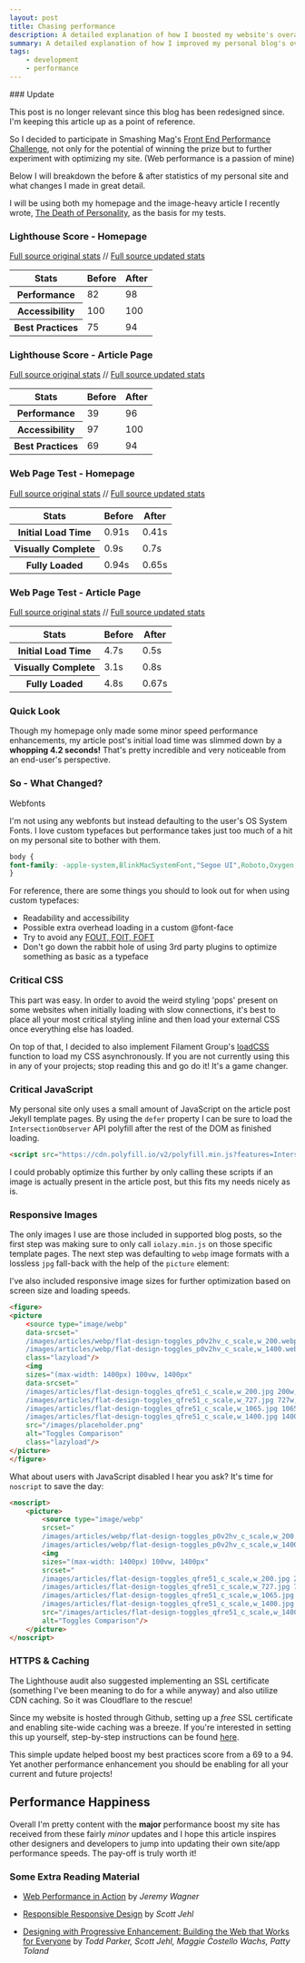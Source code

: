 ```yaml
---
layout: post
title: Chasing performance
description: A detailed explanation of how I boosted my website's overall performance
summary: A detailed explanation of how I improved my personal blog's overall performance, while also increasing the average time to paint.
tags:
    - development
    - performance
---
```


<div class="message">
### Update

This post is no longer relevant since this blog has been redesigned since. I'm keeping this article up as a point of reference.
</div>

So I decided to participate in Smashing Mag's <a href="https://www.smashingmagazine.com/2017/10/front-end-performance-challenge/">Front End Performance Challenge</a>, not only for the potential of winning the prize but to further experiment with optimizing my site. (Web performance is a passion of mine)

Below I will breakdown the before &amp; after statistics of my personal site and what changes I made in great detail.

I will be using both my homepage and the image-heavy article I recently wrote, <a href="{{ site.baseurl }}/the-death-of-personality/">The Death of Personality</a>, as the basis for my tests.

### Lighthouse Score - Homepage

<a href="https://bradleytaunt.com/images/articles/lighthouse-homepage-original.png">Full source original stats</a> // <a href="https://bradleytaunt.com/images/articles/lighthouse-homepage-updated.png">Full source updated stats</a>

<table>
    <thead>
        <tr>
            <th>Stats</th>
            <th>Before</th>
            <th>After</th>
        </tr>
    </thead>
    <tbody>
        <tr>
            <th>Performance</th>
            <td>82</td>
            <td>98</td>
        </tr>
        <tr>
            <th>Accessibility</th>
            <td>100</td>
            <td>100</td>
        </tr>
        <tr>
            <th>Best Practices</th>
            <td>75</td>
            <td>94</td>
        </tr>
    </tbody>
</table>

### Lighthouse Score - Article Page

<a href="https://bradleytaunt.com/images/articles/lighthouse-article-original.png">Full source original stats</a> // <a href="https://bradleytaunt.com/images/articles/lighthouse-article-updated.png">Full source updated stats</a>

<table>
    <thead>
        <tr>
            <th>Stats</th>
            <th>Before</th>
            <th>After</th>
        </tr>
    </thead>
    <tbody>
        <tr>
            <th>Performance</th>
            <td>39</td>
            <td>96</td>
        </tr>
        <tr>
            <th>Accessibility</th>
            <td>97</td>
            <td>100</td>
        </tr>
        <tr>
            <th>Best Practices</th>
            <td>69</td>
            <td>94</td>
        </tr>
    </tbody>
</table>

### Web Page Test - Homepage

<a href="https://bradleytaunt.com/images/articles/webpagetest-homepage-original.png">Full source original stats</a> // <a href="https://bradleytaunt.com/images/articles/webpagetest-homepage-updated.png">Full source updated stats</a>

<table>
    <thead>
        <tr>
            <th>Stats</th>
            <th>Before</th>
            <th>After</th>
        </tr>
    </thead>
    <tbody>
        <tr>
            <th>Initial Load Time</th>
            <td>0.91s</td>
            <td class="after bar">0.41s</td>
        </tr>
        <tr>
            <th>Visually Complete</th>
            <td>0.9s</td>
            <td>0.7s</td>
        </tr>
        <tr>
            <th>Fully Loaded</th>
            <td>0.94s</td>
            <td>0.65s</td>
        </tr>
    </tbody>
</table>

### Web Page Test - Article Page

<a href="https://bradleytaunt.com/images/articles/webpagetest-article-original.png">Full source original stats</a> // <a href="https://bradleytaunt.com/images/articles/webpagetest-article-updated.png">Full source updated stats</a>

<table>
    <thead>
        <tr>
            <th>Stats</th>
            <th>Before</th>
            <th>After</th>
        </tr>
    </thead>
    <tbody>
        <tr>
            <th>Initial Load Time</th>
            <td>4.7s</td>
            <td>0.5s</td>
        </tr>
        <tr>
            <th>Visually Complete</th>
            <td>3.1s</td>
            <td>0.8s</td>
        </tr>
        <tr>
            <th>Fully Loaded</th>
            <td>4.8s</td>
            <td>0.67s</td>
        </tr>
    </tbody>
</table>

### Quick Look
Though my homepage only made some minor speed performance enhancements, my article post's initial load time was slimmed down by a **whopping 4.2 seconds!** That's pretty incredible and very noticeable from an end-user's perspective.

### So - What Changed?

Webfonts

I'm not using any webfonts but instead defaulting to the user's OS System Fonts. I love custom typefaces but performance takes just too much of a hit on my personal site to bother with them.

```css
body {
font-family: -apple-system,BlinkMacSystemFont,"Segoe UI",Roboto,Oxygen,Ubuntu,Cantarell,"Open Sans","Helvetica Neue",sans-serif,"Sans Serif",Icons;
}
```

For reference, there are some things you should to look out for when using custom typefaces:

- Readability and accessibility
- Possible extra overhead loading in a custom @font-face
- Try to avoid any <a href="https://css-tricks.com/fout-foit-foft/">FOUT, FOIT, FOFT</a>
- Don't go down the rabbit hole of using 3rd party plugins to optimize something as basic as a typeface

### Critical CSS

This part was easy. In order to avoid the weird styling 'pops' present on some websites when initially loading with slow connections, it's best to place all your most critical styling inline and then load your external CSS once everything else has loaded.

On top of that, I decided to also implement Filament Group's <a href="https://github.com/filamentgroup/loadCSS">loadCSS</a> function to load my CSS asynchronously. If you are not currently using this in any of your projects; stop reading this and go do it! It's a game changer.

### Critical JavaScript

My personal site only uses a small amount of JavaScript on the article post Jekyll template pages. By using the <code>defer</code> property I can be sure to load the <code>IntersectionObserver</code> API polyfill after the rest of the DOM as finished loading.

```html
<script src="https://cdn.polyfill.io/v2/polyfill.min.js?features=IntersectionObserver" defer>
```

I could probably optimize this further by only calling these scripts if an image is actually present in the article post, but this fits my needs nicely as is.

### Responsive Images

The only images I use are those included in supported blog posts, so the first step was making sure to only call <code>iolazy.min.js</code> on those specific template pages. The next step was defaulting to <code>webp</code> image formats with a lossless <code>jpg</code> fall-back with the help of the <code>picture</code> element:

<span class="sidenote">I've also included responsive image sizes for further optimization based on screen size and loading speeds.</span>

```html
<figure>
<picture
    <source type="image/webp"
    data-srcset="
    /images/articles/webp/flat-design-toggles_p0v2hv_c_scale,w_200.webp 200w,
    /images/articles/webp/flat-design-toggles_p0v2hv_c_scale,w_1400.webp 1400w"
    class="lazyload"/>
    <img
    sizes="(max-width: 1400px) 100vw, 1400px"
    data-srcset="
    /images/articles/flat-design-toggles_qfre51_c_scale,w_200.jpg 200w,
    /images/articles/flat-design-toggles_qfre51_c_scale,w_727.jpg 727w,
    /images/articles/flat-design-toggles_qfre51_c_scale,w_1065.jpg 1065w,
    /images/articles/flat-design-toggles_qfre51_c_scale,w_1400.jpg 1400w"
    src="/images/placeholder.png"
    alt="Toggles Comparison"
    class="lazyload"/>
</picture>
</figure>
```

What about users with JavaScript disabled I hear you ask? It's time for <code>noscript</code> to save the day:

```html
<noscript>
    <picture>
        <source type="image/webp"
        srcset="
        /images/articles/webp/flat-design-toggles_p0v2hv_c_scale,w_200.webp 200w,
        /images/articles/webp/flat-design-toggles_p0v2hv_c_scale,w_1400.webp 1400w">
        <img
        sizes="(max-width: 1400px) 100vw, 1400px"
        srcset="
        /images/articles/flat-design-toggles_qfre51_c_scale,w_200.jpg 200w,
        /images/articles/flat-design-toggles_qfre51_c_scale,w_727.jpg 727w,
        /images/articles/flat-design-toggles_qfre51_c_scale,w_1065.jpg 1065w,
        /images/articles/flat-design-toggles_qfre51_c_scale,w_1400.jpg 1400w"
        src="/images/articles/flat-design-toggles_qfre51_c_scale,w_1400.jpg"
        alt="Toggles Comparison"/>
    </picture>
</noscript>
```

### HTTPS &amp; Caching

The Lighthouse audit also suggested implementing an SSL certificate (something I've been meaning to do for a while anyway) and also utilize CDN caching. So it was Cloudflare to the rescue!

Since my website is hosted through Github, setting up a *free* SSL certificate and enabling site-wide caching was a breeze. If you're interested in setting this up yourself, step-by-step instructions can be found <a href="https://gist.github.com/cvan/8630f847f579f90e0c014dc5199c337b">here</a>.

This simple update helped boost my best practices score from a 69 to a 94. Yet another performance enhancement you should be enabling for all your current and future projects!


## Performance Happiness

Overall I'm pretty content with the **major** performance boost my site has received from these fairly *minor* updates and I hope this article inspires other designers and developers to jump into updating their own site/app performance speeds. The pay-off is truly worth it!

### Some Extra Reading Material
- <a href="https://www.amazon.ca/Web-Performance-Action-Building-Faster/dp/1617293776/ref=sr_1_1?ie=UTF8&qid=1510585897&sr=8-1&keywords=web+performance+in+action">Web Performance in Action</a> by <i>Jeremy Wagner</i>


- <a href="https://www.amazon.ca/Responsible-Responsive-Design-Scott-Jehl/dp/1937557162/ref=sr_1_1?s=books&ie=UTF8&qid=1510585972&sr=1-1&keywords=responsible+responsive+design">Responsible Responsive Design</a> by <i>Scott Jehl</i>
- <a href="https://www.amazon.ca/Designing-Progressive-Enhancement-Building-Everyone/dp/0321658884/ref=sr_1_1?s=books&ie=UTF8&qid=1510586005&sr=1-1">Designing with Progressive Enhancement: Building the Web that Works for Everyone</a> by <i>Todd Parker, Scott Jehl,‎ Maggie Costello Wachs,‎ Patty Toland</i>
